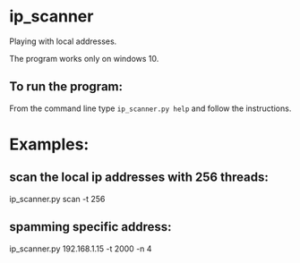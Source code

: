 # ip_scanner
Playing with local addresses.

The program works only on windows 10.

## To run the program:
From the command line type `ip_scanner.py help` and follow the instructions.

# Examples:

## scan the local ip addresses with 256 threads:

ip_scanner.py scan -t 256

## spamming specific address:

ip_scanner.py 192.168.1.15 -t 2000 -n 4
